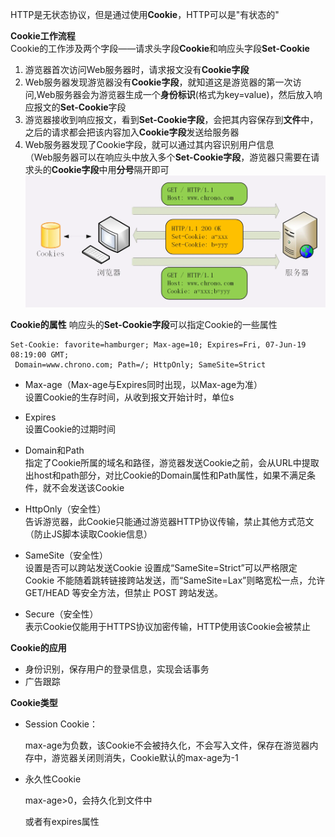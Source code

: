 HTTP是无状态协议，但是通过使用**Cookie**，HTTP可以是"有状态的"  

**Cookie工作流程**  
Cookie的工作涉及两个字段——请求头字段**Cookie**和响应头字段**Set-Cookie**  

1. 游览器首次访问Web服务器时，请求报文没有**Cookie字段**
2. Web服务器发现游览器没有**Cookie字段**，就知道这是游览器的第一次访问,Web服务器会为游览器生成一个**身份标识**(格式为key=value)，然后放入响应报文的**Set-Cookie**字段
3. 游览器接收到响应报文，看到**Set-Cookie字段**，会把其内容保存到**文件**中，之后的请求都会把该内容加入**Cookie字段**发送给服务器
4. Web服务器发现了Cookie字段，就可以通过其内容识别用户信息   
（Web服务器可以在响应头中放入多个**Set-Cookie字段**，游览器只需要在请求头的**Cookie字段**中用**分号**隔开即可  
![img](p/5.png)

**Cookie的属性**
响应头的**Set-Cookie字段**可以指定Cookie的一些属性

```aidl
Set-Cookie: favorite=hamburger; Max-age=10; Expires=Fri, 07-Jun-19 08:19:00 GMT;
 Domain=www.chrono.com; Path=/; HttpOnly; SameSite=Strict
```
* Max-age（Max-age与Expires同时出现，以Max-age为准）  
设置Cookie的生存时间，从收到报文开始计时，单位s
* Expires   
  设置Cookie的过期时间
  
* Domain和Path  
  指定了Cookie所属的域名和路径，游览器发送Cookie之前，会从URL中提取出host和path部分，对比Cookie的Domain属性和Path属性，如果不满足条件，就不会发送该Cookie   
  
* HttpOnly（安全性）   
  告诉游览器，此Cookie只能通过游览器HTTP协议传输，禁止其他方式范文（防止JS脚本读取Cookie信息）  
  
* SameSite（安全性）  
  设置是否可以跨站发送Cookie
  设置成“SameSite=Strict”可以严格限定 Cookie 不能随着跳转链接跨站发送，而“SameSite=Lax”则略宽松一点，允许 GET/HEAD 等安全方法，但禁止 POST 跨站发送。   
  
* Secure（安全性）   
表示Cookie仅能用于HTTPS协议加密传输，HTTP使用该Cookie会被禁止

**Cookie的应用**
* 身份识别，保存用户的登录信息，实现会话事务
* 广告跟踪



**Cookie类型**

* Session Cookie：

  max-age为负数，该Cookie不会被持久化，不会写入文件，保存在游览器内存中，游览器关闭则消失，Cookie默认的max-age为-1

* 永久性Cookie

  max-age>0，会持久化到文件中

  或者有expires属性